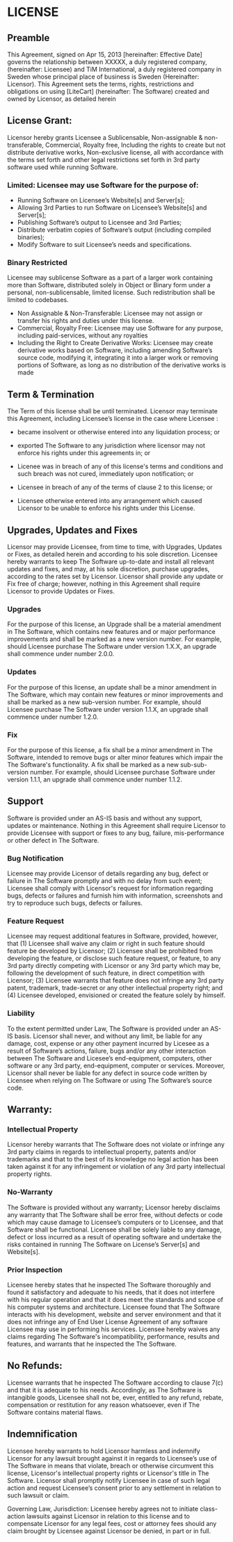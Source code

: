 # LICENSE

## Preamble

  This Agreement, signed on Apr 15, 2013 [hereinafter: Effective Date] governs the relationship between XXXXX, a duly registered company, (hereinafter: Licensee) and TiM International, a duly registered company in Sweden whose principal place of business is Sweden (Hereinafter: Licensor). This Agreement sets the terms, rights, restrictions and obligations on using [LiteCart] (hereinafter: The Software) created and owned by Licensor, as detailed herein

## License Grant:

  Licensor hereby grants Licensee a Sublicensable, Non-assignable & non-transferable, Commercial, Royalty free, Including the rights to create but not distribute derivative works, Non-exclusive license, all with accordance with the terms set forth and other legal restrictions set forth in 3rd party software used while running Software.

### Limited: Licensee may use Software for the purpose of:

  - Running Software on Licensee’s Website[s] and Server[s];
  - Allowing 3rd Parties to run Software on Licensee’s Website[s] and Server[s];
  - Publishing Software’s output to Licensee and 3rd Parties;
  - Distribute verbatim copies of Software’s output (including compiled binaries);
  - Modify Software to suit Licensee’s needs and specifications.

### Binary Restricted

  Licensee may sublicense Software as a part of a larger work containing more than Software, distributed solely in Object or Binary form under a personal, non-sublicensable, limited license. Such redistribution shall be limited to codebases.

  - Non Assignable & Non-Transferable: Licensee may not assign or transfer his rights and duties under this license.
  - Commercial, Royalty Free: Licensee may use Software for any purpose, including paid-services, without any royalties
  - Including the Right to Create Derivative Works: Licensee may create derivative works based on Software, including amending Software’s source code, modifying it, integrating it into a larger work or removing portions of Software, as long as no distribution of the derivative works is made

## Term & Termination

  The Term of this license shall be until terminated. Licensor may terminate this Agreement, including Licensee’s license in the case where Licensee :

  - became insolvent or otherwise entered into any liquidation process; or

  - exported The Software to any jurisdiction where licensor may not enforce his rights under this agreements in; or

  - Licenee was in breach of any of this license's terms and conditions and such breach was not cured, immediately upon notification; or

  - Licensee in breach of any of the terms of clause 2 to this license; or

  - Licensee otherwise entered into any arrangement which caused Licensor to be unable to enforce his rights under this License.
  
## Upgrades, Updates and Fixes

  Licensor may provide Licensee, from time to time, with Upgrades, Updates or Fixes, as detailed herein and according to his sole discretion. Licensee hereby warrants to keep The Software up-to-date and install all relevant updates and fixes, and may, at his sole discretion, purchase upgrades, according to the rates set by Licensor. Licensor shall provide any update or Fix free of charge; however, nothing in this Agreement shall require Licensor to provide Updates or Fixes.

### Upgrades

  For the purpose of this license, an Upgrade shall be a material amendment in The Software, which contains new features and or major performance improvements and shall be marked as a new version number. For example, should Licensee purchase The Software under version 1.X.X, an upgrade shall commence under number 2.0.0.

### Updates

  For the purpose of this license, an update shall be a minor amendment in The Software, which may contain new features or minor improvements and shall be marked as a new sub-version number. For example, should Licensee purchase The Software under version 1.1.X, an upgrade shall commence under number 1.2.0.

### Fix

  For the purpose of this license, a fix shall be a minor amendment in The Software, intended to remove bugs or alter minor features which impair the The Software's functionality. A fix shall be marked as a new sub-sub-version number. For example, should Licensee purchase Software under version 1.1.1, an upgrade shall commence under number 1.1.2.

## Support

  Software is provided under an AS-IS basis and without any support, updates or maintenance. Nothing in this Agreement shall require Licensor to provide Licensee with support or fixes to any bug, failure, mis-performance or other defect in The Software.

### Bug Notification

  Licensee may provide Licensor of details regarding any bug, defect or failure in The Software promptly and with no delay from such event; Licensee shall comply with Licensor's request for information regarding bugs, defects or failures and furnish him with information, screenshots and try to reproduce such bugs, defects or failures.

### Feature Request

  Licensee may request additional features in Software, provided, however, that (1) Licensee shall waive any claim or right in such feature should feature be developed by Licensor; (2) Licensee shall be prohibited from developing the feature, or disclose such feature request, or feature, to any 3rd party directly competing with Licensor or any 3rd party which may be, following the development of such feature, in direct competition with Licensor; (3) Licensee warrants that feature does not infringe any 3rd party patent, trademark, trade-secret or any other intellectual property right; and (4) Licensee developed, envisioned or created the feature solely by himself.

### Liability

  To the extent permitted under Law, The Software is provided under an AS-IS basis. Licensor shall never, and without any limit, be liable for any damage, cost, expense or any other payment incurred by Licesee as a result of Software’s actions, failure, bugs and/or any other interaction between The Software  and Licesee’s end-equipment, computers, other software or any 3rd party, end-equipment, computer or services.  Moreover, Licensor shall never be liable for any defect in source code written by Licensee when relying on The Software or using The Software’s source code.

## Warranty:  

### Intellectual Property

  Licensor hereby warrants that The Software does not violate or infringe any 3rd party claims in regards to intellectual property, patents and/or trademarks and that to the best of its knowledge no legal action has been taken against it for any infringement or violation of any 3rd party intellectual property rights.

### No-Warranty

  The Software is provided without any warranty; Licensor hereby disclaims any warranty that The Software shall be error free, without defects or code which may cause damage to Licensee’s computers or to Licensee, and that Software shall be functional. Licensee shall be solely liable to any damage, defect or loss incurred as a result of operating software and undertake the risks contained in running The Software on License’s Server[s] and Website[s].

### Prior Inspection

  Licensee hereby states that he inspected The Software thoroughly and found it satisfactory and adequate to his needs, that it does not interfere with his regular operation and that it does meet the standards and scope of his computer systems and architecture. Licensee found that The Software interacts with his development, website and server environment and that it does not infringe any of End User License Agreement of any software Licensee may use in performing his services. Licensee hereby waives any claims regarding The Software's incompatibility, performance, results and features, and warrants that he inspected the The Software.

## No Refunds:

  Licensee warrants that he inspected The Software according to clause 7(c) and that it is adequate to his needs. Accordingly, as The Software is intangible goods, Licensee shall not be, ever, entitled to any refund, rebate, compensation or restitution for any reason whatsoever, even if The Software contains material flaws.

## Indemnification

  Licensee hereby warrants to hold Licensor harmless and indemnify Licensor for any lawsuit brought against it in regards to Licensee’s use of The Software in means that violate, breach or otherwise circumvent this license, Licensor's intellectual property rights or Licensor's title in The Software. Licensor shall promptly notify Licensee in case of such legal action and request Licensee’s consent prior to any settlement in relation to such lawsuit or claim.

  Governing Law, Jurisdiction: Licensee hereby agrees not to initiate class-action lawsuits against Licensor in relation to this license and to compensate Licensor for any legal fees, cost or attorney fees should any claim brought by Licensee against Licensor be denied, in part or in full.
